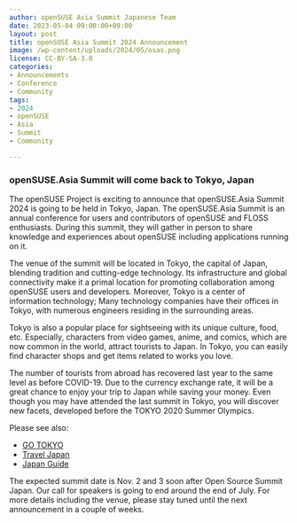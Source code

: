 ```yaml
---
author: openSUSE Asia Summit Japanese Team
date: 2023-05-04 09:00:00+09:00
layout: post
title: openSUSE Asia Summit 2024 Announcement
image: /wp-content/uploads/2024/05/osas.png
license: CC-BY-SA-3.0
categories:
- Announcements
- Conference
- Community
tags:
- 2024
- openSUSE
- Asia
- Summit
- Community

---
```


### openSUSE.Asia Summit will come back to Tokyo, Japan

The openSUSE Project is exciting to announce that openSUSE.Asia Summit 2024 is going to be held in Tokyo, Japan. The openSUSE.Asia Summit is an annual conference for users and contributors of openSUSE and FLOSS enthusiasts. During this summit, they will gather in person to share knowledge and experiences about openSUSE including applications running on it.

The venue of the summit will be located in Tokyo, the capital of Japan, blending tradition and cutting-edge technology. Its infrastructure and global connectivity make it a primal location for promoting collaboration among openSUSE users and developers. Moreover, Tokyo is a center of information technology; Many technology companies have their offices in Tokyo, with numerous engineers residing in the surrounding areas.

Tokyo is also a popular place for sightseeing with its unique culture, food, etc. Especially, characters from video games, anime, and comics, which are now common in the world, attract tourists to Japan. In Tokyo, you can easily find character shops and get items related to works you love.

The number of tourists from abroad has recovered last year to the same level as before COVID-19. Due to the currency exchange rate, it will be a great chance to enjoy your trip to Japan while saving your money. Even though you may have attended the last summit in Tokyo, you will discover new facets, developed before the TOKYO 2020 Summer Olympics.

Please see also:
* [GO TOKYO](https://www.gotokyo.org)
* [Travel Japan](https://www.japan.travel)
* [Japan Guide](https://www.japan-guide.com)

The expected summit date is Nov. 2 and 3 soon after Open Source Summit Japan. Our call for speakers is going to end around the end of July. For more details including the venue, please stay tuned until the next announcement in a couple of weeks.

<meta name="openSUSE, Tumbleweed, Developers, sysadmin, user, Open Source, community, summit, Asia, games, Japan" content="HTML,CSS,XML,JavaScript">
